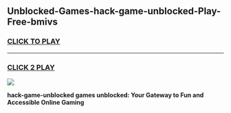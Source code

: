 
## Unblocked-Games-hack-game-unblocked-Play-Free-bmivs
<h3>
<a href="https://premium76.site?title=hack-game-unblocked&ref=18A1">CLICK TO PLAY</a></h3>
<hr>

<h3>
<a href="https://premium76.site?title=hack-game-unblocked&ref=18A1">CLICK 2 PLAY</a>
  
</h3>

<a href="https://premium76.site?title=hack-game-unblocked&ref=18A1"><img src="https://clearcache.store/games.png"></a>


**hack-game-unblocked games unblocked: Your Gateway to Fun and Accessible Online Gaming**
